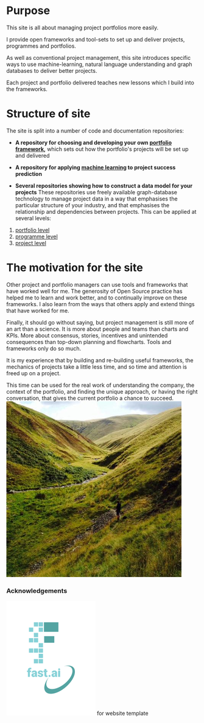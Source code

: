 # Purpose
This site is all about managing project portfolios more easily. 

I provide open frameworks and tool-sets to set up and deliver projects, programmes and portfolios. 

As well as conventional project management, this site introduces specific ways to use machine-learning, natural language understanding and graph databases to deliver better projects. 

Each project and portfolio delivered teaches new lessons which I build into the frameworks. 

# Structure of site

The site is split into a number of code and documentation repositories:

* **A repository for choosing and developing your own [portfolio framework](https://github.com/lawrencerowland/Data-Model-for-Project-Frameworks),** which sets out how the portfolio's projects will be set up and delivered

* **A repository for applying [machine learning](https://github.com/lawrencerowland/Machine-learning-for-project-portfolios) to project success prediction** 

* **Several repositories showing how to construct a data model for your projects** These repositories use freely available graph-database technology to manage project data in a way that emphasises the particular structure of your industry, and that emphasises the relationship and dependencies between projects. This can be applied at several levels:

1. [portfolio level](https://github.com/lawrencerowland/Data-models-for-portfolios)
2. [programme level](https://github.com/lawrencerowland/Data-models-for-programmes)
3. [project level](https://github.com/lawrencerowland/Data-models-for-projects)

# The motivation for the site

Other project and portfolio managers can use tools and frameworks that have worked well for me. The generosity of Open Source practice has helped me to learn and work better, and to continually improve on these frameworks. I also learn from the ways that others apply and extend things that have worked for me. 

Finally, it should go without saying, but project management is still more of an art than a science. It is more about people and teams than charts and KPIs. More about consensus, stories, incentives and unintended consequences than top-down planning and flowcharts. Tools and frameworks only do so much. 

It is my experience that by building and re-building useful frameworks, the mechanics of projects take a little less time, and so time and attention is freed up on a project. 

This time can be used for the real work of understanding the company, the context of the portfolio, and finding the unique approach, or having the right conversation, that gives the current portfolio a chance to succeed. 
![Howgills](https://github.com/lawrencerowland/lawrencerowland.github.io/blob/master/images/Howgills.jpeg)


### Acknowledgements
![Image of fast.ai logo](images/logo.png) for website template

